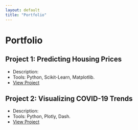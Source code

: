 ```yaml
---
layout: default
title: "Portfolio"
---
```


# Portfolio
## Project 1: Predicting Housing Prices
- Description:
- Tools: Python, Scikit-Learn, Matplotlib.
- [View Project](https://github.com/username/project1)

## Project 2: Visualizing COVID-19 Trends
- Description:
- Tools: Python, Plotly, Dash.
- [View Project](https://github.com/username/project2)
